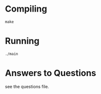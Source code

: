 Compiling
=========

    make


Running
=======

    ./main


Answers to Questions
====================

see the questions file.

